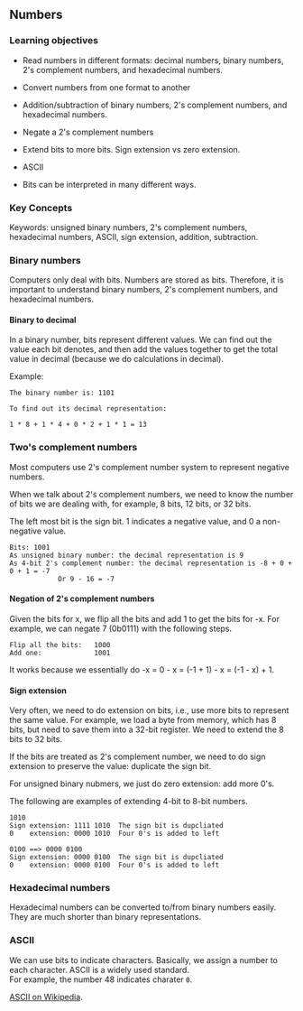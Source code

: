## Numbers

### Learning objectives

* Read numbers in different formats: decimal numbers, binary numbers,
  2's complement numbers, and hexadecimal numbers.

* Convert numbers from one format to another

* Addition/subtraction of binary numbers, 2's complement numbers, and hexadecimal numbers. 

* Negate a 2's complement numbers 

* Extend bits to more bits. Sign extension vs zero extension.

* ASCII 

* Bits can be interpreted in many different ways.

### Key Concepts

Keywords: unsigned binary numbers, 2's complement numbers, hexadecimal numbers, ASCII, 
sign extension, addition, subtraction. 

### Binary numbers

Computers only deal with bits. Numbers are stored as bits. Therefore, it is important
to understand binary numbers, 2's complement numbers, and hexadecimal numbers. 

#### Binary to decimal

In a binary number, bits represent different values. We can find out the value
each bit denotes, and then add the values together to get the total value in decimal
(because we do calculations in decimal).

Example: 

```
The binary number is: 1101

To find out its decimal representation: 

1 * 8 + 1 * 4 + 0 * 2 + 1 * 1 = 13
```

### Two's complement numbers

Most computers use 2's complement number system to represent negative numbers. 

When we talk about 2's complement numbers, we need to know the number of bits
we are dealing with, for example, 8 bits, 12 bits, or 32 bits.

The left most bit is the sign bit. 1 indicates a negative value, and 0 a
non-negative value.  

```
Bits: 1001
As unsigned binary number: the decimal representation is 9
As 4-bit 2's complement number: the decimal representation is -8 + 0 + 0 + 1 = -7 
            Or 9 - 16 = -7
```

#### Negation of 2's complement numbers

Given the bits for x, we flip all the bits and add 1 to get the bits for -x.
For example, we can negate 7 (0b0111) with the following steps.

```
Flip all the bits:   1000
Add one:             1001
```

It works because we essentially do -x = 0 - x = (-1 + 1) - x = (-1 - x) + 1.

#### Sign extension 

Very often, we need to do extension on bits, i.e., use more bits to represent 
the same value. For example, we load a byte from memory, which has 8 bits, but
need to save them into a 32-bit register. We need to extend the 8 bits to 32 bits.

If the bits are treated as 2's complement number, we need to do sign extension to 
preserve the value: duplicate the sign bit. 

For unsigned binary nubmers, we just do zero extension: add more 0's.

The following are examples of extending 4-bit to 8-bit numbers. 

```
1010 
Sign extension: 1111 1010  The sign bit is dupcliated
0    extension: 0000 1010  Four 0's is added to left

0100 ==> 0000 0100
Sign extension: 0000 0100  The sign bit is dupcliated
0    extension: 0000 0100  Four 0's is added to left
```

### Hexadecimal numbers

Hexadecimal numbers can be converted to/from binary numbers easily. 
They are much shorter than binary representations.

### ASCII

We can use bits to indicate characters. Basically, we assign
a number to each character. ASCII is a widely used standard.  
For example, the number 48 indicates charater `0`. 

[ASCII on Wikipedia](https://en.wikipedia.org/wiki/ASCII).

